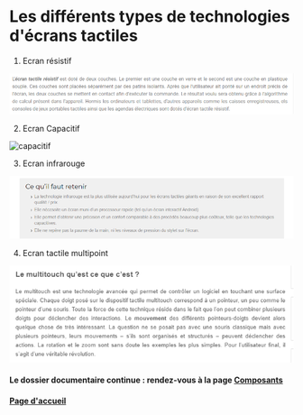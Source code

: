 # Les différents types de technologies d'écrans tactiles

1.  Ecran résistif

![resistif](imagesecrans/types/ecranresistiftactileinfo.PNG)

2. Ecran Capacitif

![capacitif](imagesecrans/types/capaciteftraabilite.png)


3. Ecran infrarouge

![infrarouge](imagesecrans/types/infrarougespeechi.Png)


4. Ecran tactile multipoint

![multitouch](imagesecrans/types/multitouchgenerationtactile.Png)





#### Le dossier documentaire continue : rendez-vous à la page [Composants](Composants.md)

#### [Page d'accueil](Pagedaccueil)
